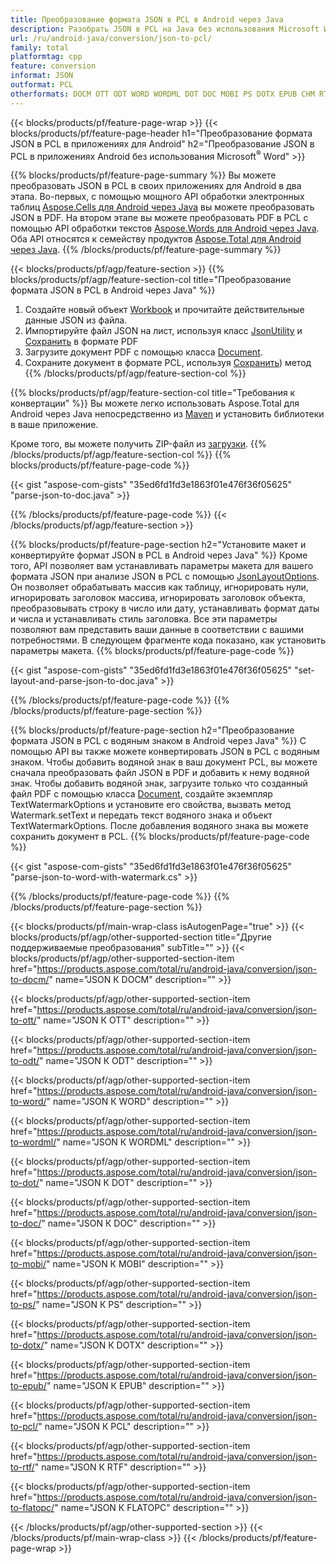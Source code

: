 ```yaml
---
title: Преобразование формата JSON в PCL в Android через Java
description: Разобрать JSON в PCL на Java без использования Microsoft Word
url: /ru/android-java/conversion/json-to-pcl/
family: total
platformtag: cpp
feature: conversion
informat: JSON
outformat: PCL
otherformats: DOCM OTT ODT WORD WORDML DOT DOC MOBI PS DOTX EPUB CHM RTF FLATOPC
---
```

{{< blocks/products/pf/feature-page-wrap >}}
{{< blocks/products/pf/feature-page-header h1="Преобразование формата JSON в PCL в приложениях для Android" h2="Преобразование JSON в PCL в приложениях Android без использования Microsoft<sup>&reg;</sup> Word" >}}

{{% blocks/products/pf/feature-page-summary %}}
Вы можете преобразовать JSON в PCL в своих приложениях для Android в два этапа. Во-первых, с помощью мощного API обработки электронных таблиц [Aspose.Cells для Android через Java](https://products.aspose.com/cells/android-java/) вы можете преобразовать JSON в PDF. На втором этапе вы можете преобразовать PDF в PCL с помощью API обработки текстов [Aspose.Words для Android через Java](https://products.aspose.com/words/android-java/). Оба API относятся к семейству продуктов [Aspose.Total для Android через Java](https://products.aspose.com/total/android-java/). 
{{% /blocks/products/pf/feature-page-summary  %}}

{{< blocks/products/pf/agp/feature-section >}}
{{% blocks/products/pf/agp/feature-section-col title="Преобразование формата JSON в PCL в Android через Java" %}}
1. Создайте новый объект [Workbook](https://reference.aspose.com/cells/java/com.aspose.cells/Workbook) и прочитайте действительные данные JSON из файла.
2. Импортируйте файл JSON на лист, используя класс [JsonUtility](https://reference.aspose.com/cells/java/com.aspose.cells/JsonUtility) и [Сохранить](https://reference.aspose.com/ячейки/java/com.aspose.cells/workbook#save(java.lang.String,%20com.aspose.cells.SaveOptions)) в формате PDF
3. Загрузите документ PDF с помощью класса [Document](https://reference.aspose.com/words/java/com.aspose.words/Document).
4. Сохраните документ в формате PCL, используя [Сохранить](https://reference.aspose.com/words/java/com.aspose.words/Document#save(java.lang.String,com.aspose.words.SaveOptions). )) метод
{{% /blocks/products/pf/agp/feature-section-col %}}

{{% blocks/products/pf/agp/feature-section-col title="Требования к конвертации" %}}
Вы можете легко использовать Aspose.Total для Android через Java непосредственно из [Maven](https://repository.aspose.com/webapp/#/artifacts/browse/tree/General/repo/com/aspose/aspose-total) и установить библиотеки в ваше приложение.

Кроме того, вы можете получить ZIP-файл из [загрузки](https://downloads.aspose.com/total/androidjava).
{{% /blocks/products/pf/agp/feature-section-col %}}
{{% blocks/products/pf/feature-page-code %}}

{{< gist "aspose-com-gists" "35ed6fd1fd3e1863f01e476f36f05625" "parse-json-to-doc.java" >}}


{{% /blocks/products/pf/feature-page-code %}}
{{< /blocks/products/pf/agp/feature-section >}}

{{% blocks/products/pf/feature-page-section  h2="Установите макет и конвертируйте формат JSON в PCL в Android через Java" %}}
Кроме того, API позволяет вам устанавливать параметры макета для вашего формата JSON при анализе JSON в PCL с помощью [JsonLayoutOptions](https://reference.aspose.com/cells/java/com.aspose.cells/jsonlayoutoptions). Он позволяет обрабатывать массив как таблицу, игнорировать нули, игнорировать заголовок массива, игнорировать заголовок объекта, преобразовывать строку в число или дату, устанавливать формат даты и числа и устанавливать стиль заголовка. Все эти параметры позволяют вам представить ваши данные в соответствии с вашими потребностями. В следующем фрагменте кода показано, как установить параметры макета.
{{% blocks/products/pf/feature-page-code %}}

{{< gist "aspose-com-gists" "35ed6fd1fd3e1863f01e476f36f05625" "set-layout-and-parse-json-to-doc.java" >}}
{{% /blocks/products/pf/feature-page-code  %}}
{{% /blocks/products/pf/feature-page-section %}}

{{% blocks/products/pf/feature-page-section  h2="Преобразование формата JSON в PCL с водяным знаком в Android через Java" %}}
С помощью API вы также можете конвертировать JSON в PCL с водяным знаком. Чтобы добавить водяной знак в ваш документ PCL, вы можете сначала преобразовать файл JSON в PDF и добавить к нему водяной знак. Чтобы добавить водяной знак, загрузите только что созданный файл PDF с помощью класса [Document](https://reference.aspose.com/words/java/com.aspose.words/Document), создайте экземпляр TextWatermarkOptions и установите его свойства, вызвать метод Watermark.setText и передать текст водяного знака и объект TextWatermarkOptions. После добавления водяного знака вы можете сохранить документ в PCL.
{{% blocks/products/pf/feature-page-code %}}

{{< gist "aspose-com-gists" "35ed6fd1fd3e1863f01e476f36f05625" "parse-json-to-word-with-watermark.cs" >}}
{{% /blocks/products/pf/feature-page-code  %}}
{{% /blocks/products/pf/feature-page-section %}}

{{< blocks/products/pf/main-wrap-class isAutogenPage="true" >}}
{{< blocks/products/pf/agp/other-supported-section title="Другие поддерживаемые преобразования" subTitle="" >}}
{{< blocks/products/pf/agp/other-supported-section-item href="https://products.aspose.com/total/ru/android-java/conversion/json-to-docm/" name="JSON К DOCM" description="" >}}

{{< blocks/products/pf/agp/other-supported-section-item href="https://products.aspose.com/total/ru/android-java/conversion/json-to-ott/" name="JSON К OTT" description="" >}}

{{< blocks/products/pf/agp/other-supported-section-item href="https://products.aspose.com/total/ru/android-java/conversion/json-to-odt/" name="JSON К ODT" description="" >}}

{{< blocks/products/pf/agp/other-supported-section-item href="https://products.aspose.com/total/ru/android-java/conversion/json-to-word/" name="JSON К WORD" description="" >}}

{{< blocks/products/pf/agp/other-supported-section-item href="https://products.aspose.com/total/ru/android-java/conversion/json-to-wordml/" name="JSON К WORDML" description="" >}}

{{< blocks/products/pf/agp/other-supported-section-item href="https://products.aspose.com/total/ru/android-java/conversion/json-to-dot/" name="JSON К DOT" description="" >}}

{{< blocks/products/pf/agp/other-supported-section-item href="https://products.aspose.com/total/ru/android-java/conversion/json-to-doc/" name="JSON К DOC" description="" >}}

{{< blocks/products/pf/agp/other-supported-section-item href="https://products.aspose.com/total/ru/android-java/conversion/json-to-mobi/" name="JSON К MOBI" description="" >}}

{{< blocks/products/pf/agp/other-supported-section-item href="https://products.aspose.com/total/ru/android-java/conversion/json-to-ps/" name="JSON К PS" description="" >}}

{{< blocks/products/pf/agp/other-supported-section-item href="https://products.aspose.com/total/ru/android-java/conversion/json-to-dotx/" name="JSON К DOTX" description="" >}}

{{< blocks/products/pf/agp/other-supported-section-item href="https://products.aspose.com/total/ru/android-java/conversion/json-to-epub/" name="JSON К EPUB" description="" >}}

{{< blocks/products/pf/agp/other-supported-section-item href="https://products.aspose.com/total/ru/android-java/conversion/json-to-pcl/" name="JSON К PCL" description="" >}}

{{< blocks/products/pf/agp/other-supported-section-item href="https://products.aspose.com/total/ru/android-java/conversion/json-to-rtf/" name="JSON К RTF" description="" >}}

{{< blocks/products/pf/agp/other-supported-section-item href="https://products.aspose.com/total/ru/android-java/conversion/json-to-flatopc/" name="JSON К FLATOPC" description="" >}}


{{< /blocks/products/pf/agp/other-supported-section >}}
{{< /blocks/products/pf/main-wrap-class >}}
{{< /blocks/products/pf/feature-page-wrap >}}